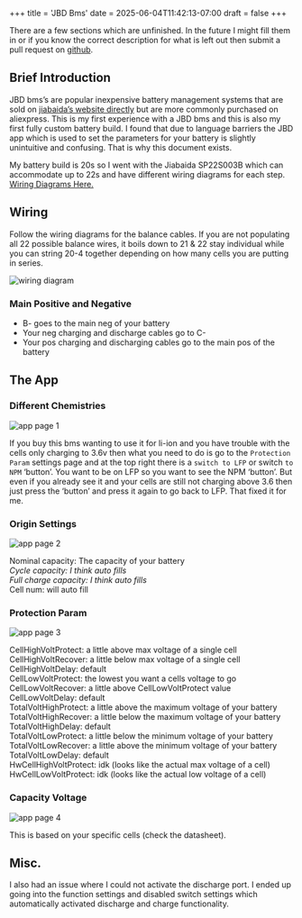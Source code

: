 +++
title = 'JBD Bms'
date = 2025-06-04T11:42:13-07:00
draft = false
+++

There are a few sections which are unfinished. In the future I might fill them in or if you know the correct description for what is left out then submit a pull request on [github](https://github.com/nate0m/www/blob/main/content/post/JBD-bms.md).

## Brief Introduction

JBD bms’s are popular inexpensive battery management systems that are sold on [jiabaida’s website directly](https://jiabaida-bms.com/) but are more commonly purchased on aliexpress. This is my first experience with a JBD bms and this is also my first fully custom battery build. I found that due to language barriers the JBD app which is used to set the parameters for your battery is slightly unintuitive and confusing. That is why this document exists. 

My battery build is 20s so I went with the Jiabaida SP22S003B which can accommodate up to 22s and have different wiring diagrams for each step. [Wiring Diagrams Here.](https://jiabaida-bms.com/blogs/content/jiabaida-sp22s003b-smart-bms-wiring-diagram?spm=a2g0o.detail.1000023.4.6d1330b03TSyat) 

## Wiring

Follow the wiring diagrams for the balance cables. If you are not populating all 22 possible balance wires, it boils down to 21 & 22 stay individual while you can string 20-4 together depending on how many cells you are putting in series.

![wiring diagram](/img/post/JBD-bms/1.png)

### Main Positive and Negative
- B- goes to the main neg of your battery  
- Your neg charging and discharge cables go to C-  
- Your pos charging and discharging cables go to the main pos of the battery

## The App

### Different Chemistries

![app page 1](/img/post/JBD-bms/2.png)

If you buy this bms wanting to use it for li-ion and you have trouble with the cells only charging to 3.6v then what you need to do is go to the `Protection Param` settings page and at the top right there is a `switch to LFP` or switch `to NPM` ‘button’. You want to be on LFP so you want to see the NPM ‘button’. But even if you already see it and your cells are still not charging above 3.6 then just press the ‘button’ and press it again to go back to LFP. That fixed it for me.

### Origin Settings

![app page 2](/img/post/JBD-bms/3.png)

Nominal capacity: The capacity of your battery  
*Cycle capacity: I think auto fills*  
*Full charge capacity: I think auto fills*  
Cell num: will auto fill

### Protection Param

![app page 3](/img/post/JBD-bms/4.png)

CellHighVoltProtect: a little above max voltage of a single cell  
CellHighVoltRecover: a little below max voltage of a single cell  
CellHighVoltDelay: default  
CellLowVoltProtect: the lowest you want a cells voltage to go  
CellLowVoltRecover: a little above CellLowVoltProtect value  
CellLowVoltDelay: default  
TotalVoltHighProtect: a little above the maximum voltage of your battery  
TotalVoltHighRecover: a little below the maximum voltage of your battery  
TotalVoltHighDelay: default  
TotalVoltLowProtect: a little below the minimum voltage of your battery  
TotalVoltLowRecover: a little above the minimum voltage of your battery  
TotalVoltLowDelay: default  
HwCellHighVoltProtect: idk (looks like the actual max voltage of a cell)  
HwCellLowVoltProtect: idk (looks like the actual low voltage of a cell)

### Capacity Voltage

![app page 4](/img/post/JBD-bms/5.png)

This is based on your specific cells (check the datasheet).

## Misc.

I also had an issue where I could not activate the discharge port. I ended up going into the function settings and disabled switch settings which automatically activated discharge and charge functionality. 

